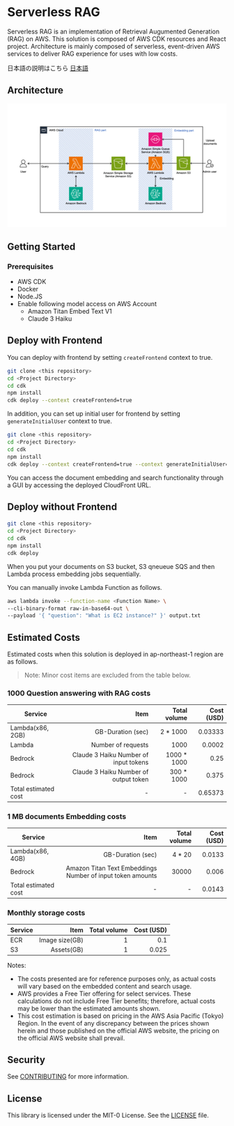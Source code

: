 # Serverless RAG
Serverless RAG is an implementation of Retrieval Augumented Generation (RAG) on AWS.
This solution is composed of AWS CDK resources and React project.
Architecture is mainly composed of serverless, event-driven AWS services to deliver RAG experience for uses with low costs.

日本語の説明はこちら
[日本語](./README.ja.md)

## Architecture
![Architecture](./architecture/architecture.png "architecture")

## Getting Started
### Prerequisites
- AWS CDK
- Docker
- Node.JS
- Enable following model access on AWS Account
    - Amazon Titan Embed Text V1
    - Claude 3 Haiku


## Deploy with Frontend
You can deploy with frontend by setting `createFrontend` context to true.
```bash
git clone <this repository>
cd <Project Directory>
cd cdk
npm install
cdk deploy --context createFrontend=true
```

In addition, you can set up initial user for frontend by setting `generateInitialUser` context to true.
```bash
git clone <this repository>
cd <Project Directory>
cd cdk
npm install
cdk deploy --context createFrontend=true --context generateInitialUser=true
```

You can access the document embedding and search functionality through a GUI by accessing the deployed CloudFront URL.

## Deploy without Frontend

```bash
git clone <this repository>
cd <Project Directory>
cd cdk
npm install
cdk deploy
```

When you put your documents on S3 bucket, S3 qneueue SQS and then Lambda process embedding jobs sequentially.

You can manually invoke Lambda Function as follows.
```bash
aws lambda invoke --function-name <Function Name> \
--cli-binary-format raw-in-base64-out \
--payload '{ "question": "What is EC2 instance?" }' output.txt
```



## Estimated Costs
Estimated costs when this solution is deployed in ap-northeast-1 region are as follows.
> Note: Minor cost items are excluded from the table below.

### 1000 Question answering with RAG costs

| Service               |                                      Item | Total volume | Cost (USD) |
|-----------------------|------------------------------------------:|-------------:|-----------:|
| Lambda(x86, 2GB)      |                         GB-Duration (sec) |     2 * 1000 |    0.03333 |
| Lambda                |                        Number of requests |         1000 |     0.0002 |
| Bedrock               |     Claude 3 Haiku Number of input tokens |  1000 * 1000 |       0.25 |
| Bedrock               |     Claude 3 Haiku Number of output token |   300 * 1000 |      0.375 |
| Total estimated cost  |                                         - |            - |    0.65373 |


### 1 MB documents Embedding costs

| Service               |                                       Item | Total volume | Cost (USD) |
|-----------------------|-------------------------------------------:|-------------:|-----------:|
| Lambda(x86, 4GB)      |                          GB-Duration (sec) |       4 * 20 |     0.0133 |
| Bedrock               |  Amazon Titan Text Embeddings Number of input token amounts | 30000 |  0.006 |
| Total estimated cost	|                                          - |            - |     0.0143 |


### Monthly storage costs

| Service                |                                  Item | Total volume |         Cost (USD) |
|------------------------|--------------------------------------:|-------------:|-------------------:|
| ECR                    |                        Image size(GB) |            1 |                0.1 |
| S3                     |                            Assets(GB) |            1 |              0.025 |

Notes:
- The costs presented are for reference purposes only, as actual costs will vary based on the embedded content and search usage.
- AWS provides a Free Tier offering for select services. These calculations do not include Free Tier benefits; therefore, actual costs may be lower than the estimated amounts shown.
- This cost estimation is based on pricing in the AWS Asia Pacific (Tokyo) Region. In the event of any discrepancy between the prices shown herein and those published on the official AWS website, the pricing on the official AWS website shall prevail.


## Security
See [CONTRIBUTING](./CONTRIBUTING.md) for more information.

## License
This library is licensed under the MIT-0 License. See the [LICENSE](./LICENSE) file.

